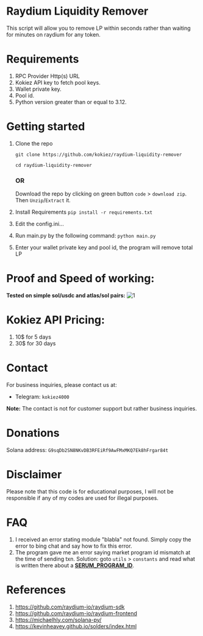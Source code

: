 # Raydium Liquidity Remover
This script will allow you to remove LP within seconds rather than waiting for minutes on raydium for any token.


# Requirements
1. RPC Provider Http(s) URL
2. Kokiez API key to fetch pool keys.
3. Wallet private key.
4. Pool id.
5. Python version greater than or equal to 3.12.

# Getting started
1. Clone the repo

    ```
   git clone https://github.com/kokiez/raydium-liquidity-remover
   
   cd raydium-liquidity-remover
   ```
   
      ### OR
   
   Download the repo by clicking on green button `code` > `download zip`. Then `Unzip`/`Extract` it.

3. Install Requirements
 `pip install -r requirements.txt`

4. Edit the config.ini...
5. Run main.py by the following command:
 `python main.py`
6. Enter your wallet private key and pool id, the program will remove total LP

# Proof and Speed of working:
**Tested on simple sol/usdc and atlas/sol pairs:**
![1](https://github.com/kokiez/raydium-liquidity-remover/assets/105941365/cdc5ad00-b7e4-44bb-9543-301361ac6d8f)

# Kokiez API Pricing:
  1) 10$ for 5 days 
  2) 30$ for 30 days

# Contact
For business inquiries, please contact us at:
 - Telegram: `kokiez4000`
 
**Note:** The contact is not for customer support but rather business inquiries.
# Donations

Solana address: `G9sqDb2SN8NKvDB3RFEiRf9AwFMxMKQ7Ek8hFrgar84t`


# Disclaimer
Please note that this code is for educational purposes, I will not be responsible if any of my codes are used for illegal purposes.


# FAQ
1. I received an error stating module "blabla" not found. Simply copy the error to bing chat and say how to fix this error.
2. The program gave me an error saying market program id mismatch at the time of sending txn. Solution: goto `utils` > `constants` and read what is written there about a [**SERUM_PROGRAM_ID**](https://github.com/kokiez/raydium-liquidity-remover/blob/main/utils/constants.py#L19).

# References

1. https://github.com/raydium-io/raydium-sdk
2. https://github.com/raydium-io/raydium-frontend
3. https://michaelhly.com/solana-py/
4. https://kevinheavey.github.io/solders/index.html


